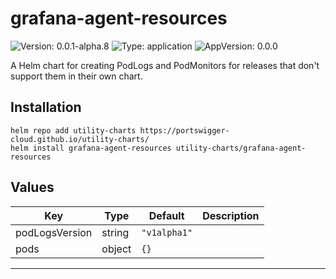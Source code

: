 # grafana-agent-resources

![Version: 0.0.1-alpha.8](https://img.shields.io/badge/Version-0.0.1--alpha.8-informational?style=flat-square) ![Type: application](https://img.shields.io/badge/Type-application-informational?style=flat-square) ![AppVersion: 0.0.0](https://img.shields.io/badge/AppVersion-0.0.0-informational?style=flat-square)

A Helm chart for creating PodLogs and PodMonitors for releases that don't support them in their own chart.

## Installation
```
helm repo add utility-charts https://portswigger-cloud.github.io/utility-charts/
helm install grafana-agent-resources utility-charts/grafana-agent-resources
```

## Values

| Key | Type | Default | Description |
|-----|------|---------|-------------|
| podLogsVersion | string | `"v1alpha1"` |  |
| pods | object | `{}` |  |

---

